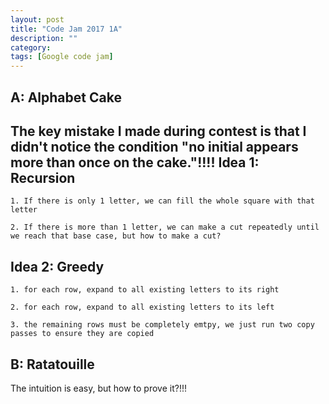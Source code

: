 ```yaml
---
layout: post
title: "Code Jam 2017 1A"
description: ""
category: 
tags: [Google code jam]
---
```


A: Alphabet Cake
----------------

The key mistake I made during contest is that I didn't notice the condition "no initial appears more than once on the cake."!!!! 
Idea 1: Recursion
----------
```
1. If there is only 1 letter, we can fill the whole square with that letter

2. If there is more than 1 letter, we can make a cut repeatedly until we reach that base case, but how to make a cut?
```


Idea 2: Greedy
-----------
```
1. for each row, expand to all existing letters to its right

2. for each row, expand to all existing letters to its left

3. the remaining rows must be completely emtpy, we just run two copy passes to ensure they are copied
```

B: Ratatouille
-----------
The intuition is easy, but how to prove it?!!!

